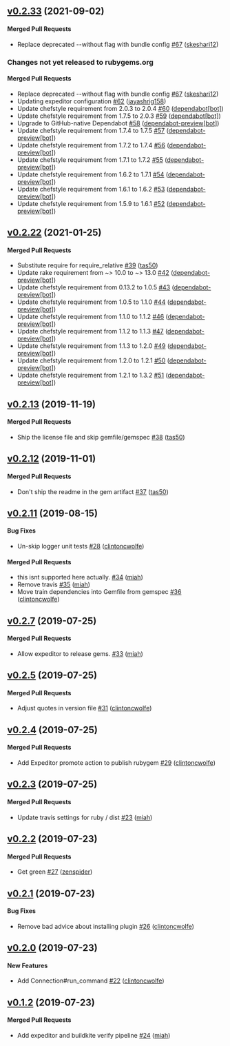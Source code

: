 <!-- latest_release 0.2.33 -->
## [v0.2.33](https://github.com/inspec/train-habitat/tree/v0.2.33) (2021-09-02)

#### Merged Pull Requests
- Replace deprecated --without flag with bundle config [#67](https://github.com/inspec/train-habitat/pull/67) ([skeshari12](https://github.com/skeshari12))
<!-- latest_release -->

<!-- release_rollup since=0.2.22 -->
### Changes not yet released to rubygems.org

#### Merged Pull Requests
- Replace deprecated --without flag with bundle config [#67](https://github.com/inspec/train-habitat/pull/67) ([skeshari12](https://github.com/skeshari12)) <!-- 0.2.33 -->
- Updating expeditor configuration [#62](https://github.com/inspec/train-habitat/pull/62) ([jayashrig158](https://github.com/jayashrig158)) <!-- 0.2.32 -->
- Update chefstyle requirement from 2.0.3 to 2.0.4 [#60](https://github.com/inspec/train-habitat/pull/60) ([dependabot[bot]](https://github.com/dependabot[bot])) <!-- 0.2.31 -->
- Update chefstyle requirement from 1.7.5 to 2.0.3 [#59](https://github.com/inspec/train-habitat/pull/59) ([dependabot[bot]](https://github.com/dependabot[bot])) <!-- 0.2.30 -->
- Upgrade to GitHub-native Dependabot [#58](https://github.com/inspec/train-habitat/pull/58) ([dependabot-preview[bot]](https://github.com/dependabot-preview[bot])) <!-- 0.2.29 -->
- Update chefstyle requirement from 1.7.4 to 1.7.5 [#57](https://github.com/inspec/train-habitat/pull/57) ([dependabot-preview[bot]](https://github.com/dependabot-preview[bot])) <!-- 0.2.28 -->
- Update chefstyle requirement from 1.7.2 to 1.7.4 [#56](https://github.com/inspec/train-habitat/pull/56) ([dependabot-preview[bot]](https://github.com/dependabot-preview[bot])) <!-- 0.2.27 -->
- Update chefstyle requirement from 1.7.1 to 1.7.2 [#55](https://github.com/inspec/train-habitat/pull/55) ([dependabot-preview[bot]](https://github.com/dependabot-preview[bot])) <!-- 0.2.26 -->
- Update chefstyle requirement from 1.6.2 to 1.7.1 [#54](https://github.com/inspec/train-habitat/pull/54) ([dependabot-preview[bot]](https://github.com/dependabot-preview[bot])) <!-- 0.2.25 -->
- Update chefstyle requirement from 1.6.1 to 1.6.2 [#53](https://github.com/inspec/train-habitat/pull/53) ([dependabot-preview[bot]](https://github.com/dependabot-preview[bot])) <!-- 0.2.24 -->
- Update chefstyle requirement from 1.5.9 to 1.6.1 [#52](https://github.com/inspec/train-habitat/pull/52) ([dependabot-preview[bot]](https://github.com/dependabot-preview[bot])) <!-- 0.2.23 -->
<!-- release_rollup -->

<!-- latest_stable_release -->
## [v0.2.22](https://github.com/inspec/train-habitat/tree/v0.2.22) (2021-01-25)

#### Merged Pull Requests
- Substitute require for require_relative [#39](https://github.com/inspec/train-habitat/pull/39) ([tas50](https://github.com/tas50))
- Update rake requirement from ~&gt; 10.0 to ~&gt; 13.0 [#42](https://github.com/inspec/train-habitat/pull/42) ([dependabot-preview[bot]](https://github.com/dependabot-preview[bot]))
- Update chefstyle requirement from 0.13.2 to 1.0.5 [#43](https://github.com/inspec/train-habitat/pull/43) ([dependabot-preview[bot]](https://github.com/dependabot-preview[bot]))
- Update chefstyle requirement from 1.0.5 to 1.1.0 [#44](https://github.com/inspec/train-habitat/pull/44) ([dependabot-preview[bot]](https://github.com/dependabot-preview[bot]))
- Update chefstyle requirement from 1.1.0 to 1.1.2 [#46](https://github.com/inspec/train-habitat/pull/46) ([dependabot-preview[bot]](https://github.com/dependabot-preview[bot]))
- Update chefstyle requirement from 1.1.2 to 1.1.3 [#47](https://github.com/inspec/train-habitat/pull/47) ([dependabot-preview[bot]](https://github.com/dependabot-preview[bot]))
- Update chefstyle requirement from 1.1.3 to 1.2.0 [#49](https://github.com/inspec/train-habitat/pull/49) ([dependabot-preview[bot]](https://github.com/dependabot-preview[bot]))
- Update chefstyle requirement from 1.2.0 to 1.2.1 [#50](https://github.com/inspec/train-habitat/pull/50) ([dependabot-preview[bot]](https://github.com/dependabot-preview[bot]))
- Update chefstyle requirement from 1.2.1 to 1.3.2 [#51](https://github.com/inspec/train-habitat/pull/51) ([dependabot-preview[bot]](https://github.com/dependabot-preview[bot]))
<!-- latest_stable_release -->

## [v0.2.13](https://github.com/inspec/train-habitat/tree/v0.2.13) (2019-11-19)

#### Merged Pull Requests
- Ship the license file and skip gemfile/gemspec [#38](https://github.com/inspec/train-habitat/pull/38) ([tas50](https://github.com/tas50))

## [v0.2.12](https://github.com/inspec/train-habitat/tree/v0.2.12) (2019-11-01)

#### Merged Pull Requests
- Don&#39;t ship the readme in the gem artifact [#37](https://github.com/inspec/train-habitat/pull/37) ([tas50](https://github.com/tas50))

## [v0.2.11](https://github.com/inspec/train-habitat/tree/v0.2.11) (2019-08-15)

#### Bug Fixes
- Un-skip logger unit tests [#28](https://github.com/inspec/train-habitat/pull/28) ([clintoncwolfe](https://github.com/clintoncwolfe))

#### Merged Pull Requests
- this isnt supported here actually. [#34](https://github.com/inspec/train-habitat/pull/34) ([miah](https://github.com/miah))
- Remove travis [#35](https://github.com/inspec/train-habitat/pull/35) ([miah](https://github.com/miah))
- Move train dependencies into Gemfile from gemspec [#36](https://github.com/inspec/train-habitat/pull/36) ([clintoncwolfe](https://github.com/clintoncwolfe))

## [v0.2.7](https://github.com/inspec/train-habitat/tree/v0.2.7) (2019-07-25)

#### Merged Pull Requests
- Allow expeditor to release gems. [#33](https://github.com/inspec/train-habitat/pull/33) ([miah](https://github.com/miah))



## [v0.2.5](https://github.com/inspec/train-habitat/tree/v0.2.5) (2019-07-25)

#### Merged Pull Requests
- Adjust quotes in version file [#31](https://github.com/inspec/train-habitat/pull/31) ([clintoncwolfe](https://github.com/clintoncwolfe))

## [v0.2.4](https://github.com/inspec/train-habitat/tree/v0.2.4) (2019-07-25)

#### Merged Pull Requests
- Add Expeditor promote action to publish rubygem [#29](https://github.com/inspec/train-habitat/pull/29) ([clintoncwolfe](https://github.com/clintoncwolfe))

## [v0.2.3](https://github.com/inspec/train-habitat/tree/v0.2.3) (2019-07-25)

#### Merged Pull Requests
- Update travis settings for ruby / dist [#23](https://github.com/inspec/train-habitat/pull/23) ([miah](https://github.com/miah))

## [v0.2.2](https://github.com/inspec/train-habitat/tree/v0.2.2) (2019-07-23)

#### Merged Pull Requests
- Get green [#27](https://github.com/inspec/train-habitat/pull/27) ([zenspider](https://github.com/zenspider))

## [v0.2.1](https://github.com/inspec/train-habitat/tree/v0.2.1) (2019-07-23)

#### Bug Fixes
- Remove bad advice about installing plugin [#26](https://github.com/inspec/train-habitat/pull/26) ([clintoncwolfe](https://github.com/clintoncwolfe))

## [v0.2.0](https://github.com/inspec/train-habitat/tree/v0.2.0) (2019-07-23)

#### New Features
- Add Connection#run_command [#22](https://github.com/inspec/train-habitat/pull/22) ([clintoncwolfe](https://github.com/clintoncwolfe))

## [v0.1.2](https://github.com/inspec/train-habitat/tree/v0.1.2) (2019-07-23)

#### Merged Pull Requests
- Add expeditor and buildkite verify pipeline [#24](https://github.com/inspec/train-habitat/pull/24) ([miah](https://github.com/miah))